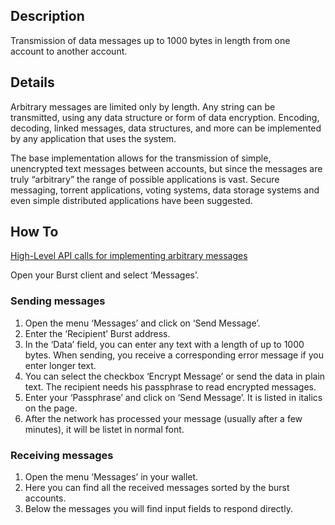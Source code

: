 <languages/>

<translate>

Description
-----------

Transmission of data messages up to 1000 bytes in length from one account to another account.

Details
-------

Arbitrary messages are limited only by length. Any string can be transmitted, using any data structure or form of data encryption. Encoding, decoding, linked messages, data structures, and more can be implemented by any application that uses the system.

The base implementation allows for the transmission of simple, unencrypted text messages between accounts, but since the messages are truly “arbitrary” the range of possible applications is vast. Secure messaging, torrent applications, voting systems, data storage systems and even simple distributed applications have been suggested.

How To
------

[High-Level API calls for implementing arbitrary messages](https://burstwiki.org/wiki/The_Burst_API#Arbitrary_Message_System_Operations)

Open your Burst client and select ‘Messages’.

### Sending messages

1.  Open the menu ‘Messages’ and click on ‘Send Message’.
2.  Enter the ‘Recipient’ Burst address.
3.  In the ‘Data’ field, you can enter any text with a length of up to 1000 bytes. When sending, you receive a corresponding error message if you enter longer text.
4.  You can select the checkbox ‘Encrypt Message’ or send the data in plain text. The recipient needs his passphrase to read encrypted messages.
5.  Enter your ‘Passphrase’ and click on ‘Send Message’. It is listed in italics on the page.
6.  After the network has processed your message (usually after a few minutes), it will be listet in normal font.

### Receiving messages

1.  Open the menu ‘Messages’ in your wallet.
2.  Here you can find all the received messages sorted by the burst accounts.
3.  Below the messages you will find input fields to respond directly.

</translate>
